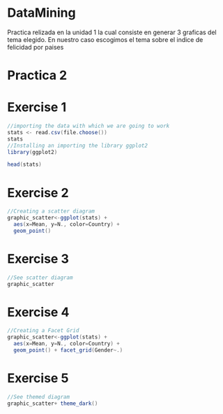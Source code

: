 # DataMining
Practica relizada en la unidad 1 la cual consiste en generar 3 graficas del tema elegido. En nuestro caso escogimos el tema sobre el indice de felicidad por paises

# Practica 2

# Exercise 1
``` scala
//importing the data with which we are going to work
stats <- read.csv(file.choose())
stats
//Installing an importing the library ggplot2 
library(ggplot2)

head(stats)
```
# Exercise 2
``` scala
//Creating a scatter diagram
graphic_scatter<-ggplot(stats) +
  aes(x=Mean, y=N., color=Country) +
  geom_point()
```
# Exercise 3
``` scala
//See scatter diagram
graphic_scatter
```

# Exercise 4
``` scala
//Creating a Facet Grid
graphic_scatter<-ggplot(stats) +
  aes(x=Mean, y=N., color=Country) +
  geom_point() + facet_grid(Gender~.)
```

# Exercise 5
``` scala
//See themed diagram
graphic_scatter+ theme_dark()
```
